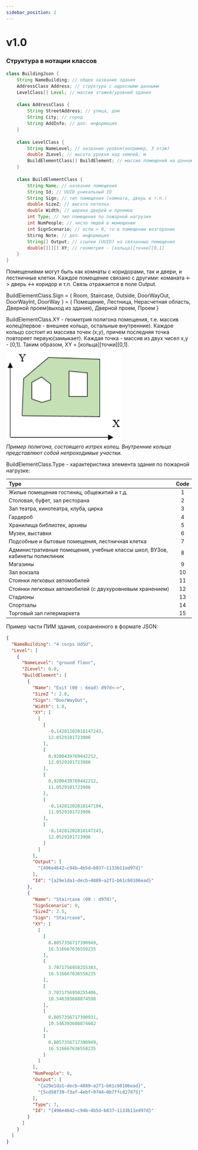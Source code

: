 ```yaml
---
sidebar_position: 2
---
```


# v1.0

### Структура в нотации классов
```java
class BuildingJson {
    String NameBuilding; // общее название здания
    AddressClass Address; // структура с адресными данными
    LevelClass[] Level; // массив этажей/уровней здания
    
    class AddressClass {
        String StreetAddress; // улица, дом
        String City; // город
        String AddInfo; // доп. информация
    }
    
    class LevelClass {
        String NameLevel; // название уровня(например, 3 этаж)
        double ZLevel; // высота уровня над землей, м
        BuildElementClass[] BuildElement; // массив помещений на данном этаже
    }
    
    class BuildElementClass {
        String Name; // название помещения
        String Id; // UUID уникальный ID
        String Sign; // тип помещения (комната, дверь и т.п.)
        double SizeZ; // высота потолка
        double Width; // ширина дверей и проемов
        int Type; // тип помещения по пожарной нагрузке
        int NumPeople; // число людей в момещении
        int SignScenario; // если > 0, то в помещении возгорание
        Stirng Note; // доп. информация
        String[] Output; // ссылки (UUID) на связанные помещения
        double[][][] XY; // геометрия - [кольца][точки][0,1]
    }
}
```

Помещениями могут быть как комнаты с коридорами, так и двери, и лестничные клетки.
Каждое помещение связано с другими: команата <-> дверь <-> коридор и т.п.
Связь отражается в поле Output.  

BuildElementClass.Sign = { Room, Staircase, Outside, DoorWayOut, DoorWayInt, DoorWay } =
{ Помещение, Лестница, Нерасчетная область, Дверной проем(выход из здания), Дверной проем, Проем }  

BuildElementClass.XY - геометрия полигона помещения, т.е. массив колец(первое - внешнее кольцо, остальные внутренние).
Каждое кольцо состоит из массива точек (x,y), причем последняя точка повторяет первую(замыкает).
Каждая точка - массив из двух чисел x,y - \[0,1]. Таким образом, XY = \[кольца]\[точки]\[0,1].

![Polygon geometry example](/img/polygon-geometry.png)  
*Пример полигона, состоящего изтрех колец. Внутренние кольца представляют собой непроходимые участки.*

BuildElementClass.Type - характеристика элемента здания по пожарной нагрузке:

| Type                                                                        | Code |
|:----------------------------------------------------------------------------|:----:|
| Жилые помещения гостиниц, общежитий и т.д.                                  |  1   |
| Столовая, буфет, зал ресторана                                              |  2   |
| Зал театра, кинотеатра, клуба, цирка                                        |  3   |
| Гардероб                                                                    |  4   |
| Хранилища библиотек, архивы                                                 |  5   |
| Музеи, выставки                                                             |  6   |
| Подсобные и бытовые помещения, лестничная клетка                            |  7   |
| Административные помещения, учебные классы школ, ВУЗов, кабинеты поликлиник |  8   |
| Магазины                                                                    |  9   |
| Зал вокзала                                                                 |  10  |
| Стоянки легковых автомобилей                                                |  11  |
| Стоянки легковых автомобилей (с двухуровневым хранением)                    |  12  |
| Стадионы                                                                    |  13  |
| Спортзалы                                                                   |  14  |
| Торговый зал гипермаркета                                                   |  15  |

Пример части ПИМ здания, сохраненного в формате JSON:
```json
{
  "NameBuilding": "4 corps UdSU",
  "Level": [
    {
      "NameLevel": "ground floor",
      "ZLevel": 0.0,
      "BuildElement": [
        {
          "Name": "Exit (00 : 6ead) d97d<−>",
          "SizeZ ": 2.0,
          "Sign": "DoorWayOut",
          "Width": 1.0,
          "XY": [
            [
              [
                -0.14281202818147243,
                12.0529101723906
              ],
              [
                0.9200439769442212,
                12.0529101723906
              ],
              [
                0.9200439769442212,
                11.0529101723906
              ],
              [
                -0.14281202818147104,
                11.0529101723906
              ],
              [
                -0.14281202818147243,
                12.0529101723906
              ]
            ]
          ],
          "Output": [
            "{496e4642−c94b−4b5d−b837−1133b11ed97d}"
          ],
          "Id": "{a29e1da1−decb−4889−a2f1−b61c60106ead}"
        },
        {
          "Name": "Staircase (00 : d97d)",
          "SignScenario": 0,
          "SizeZ": 2.5,
          "Sign": "Staircase",
          "XY": [
            [
              [
                0.8057356717390949,
                16.516667636558235
              ],
              [
                3.7071756950255383,
                16.516667636558235
              ],
              [
                3.7071756950255406,
                10.546393688874598
              ],
              [
                0.8057356717390931,
                10.546393688874602
              ],
              [
                0.8057356717390949,
                16.516667636558235
              ]
            ]
          ],
          "NumPeople": 0,
          "Output": [
            "{a29e1da1−decb−4889−a2f1−b61c60106ead}",
            "{5cd50739−f3af−4ebf−9744−0b7ffcd27875}"
          ],
          "Type": 7,
          "Id": "{496e4642−c94b−4b5d−b837−1133b11ed97d}"
        }
      ]
    }
  ]
}
```